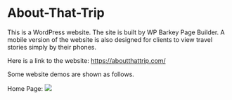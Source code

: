 # About-That-Trip

This is a WordPress website. The site is built by WP Barkey Page Builder. A mobile version of the website is also designed for clients to view travel stories simply by their phones.

Here is a link to the website: https://aboutthattrip.com/

Some website demos are shown as follows.

Home Page:
![](/Website%20Screenshot/Home%20Page.gif)

